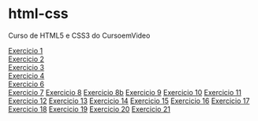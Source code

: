# html-css
Curso de HTML5  e CSS3 do CursoemVideo



<a href="https://joaodoctype123.github.io/html-css/exercicios/ex001">Exercicio 1</a>
<br>
<a href="https://joaodoctype123.github.io/html-css/exercicios/ex002">Exercicio 2</a>
<br>
<a href="https://joaodoctype123.github.io/html-css/exercicios/ex003">Exercicio 3</a>
<br>
<a href="https://joaodoctype123.github.io/html-css/exercicios/ex004">Exercicio 4</a>
<br>
<a href="https://joaodoctype123.github.io/html-css/exercicios/ex006">Exercicio 6</a>
<br>
<a href="https://joaodoctype123.github.io/html-css/exercicios/ex007">Exercicio 7</a>
<a href="https://joaodoctype123.github.io/html-css/exercicios/ex008">Exercicio 8</a>
<a href="https://joaodoctype123.github.io/html-css/exercicios/ex008b">Exercicio 8b</a>
<a href="https://joaodoctype123.github.io/html-css/exercicios/ex009">Exercicio 9</a>
<a href="https://joaodoctype123.github.io/html-css/exercicios/ex010">Exercicio 10</a>
<a href="https://joaodoctype123.github.io/html-css/exercicios/ex011">Exercicio 11</a>
<a href="https://joaodoctype123.github.io/html-css/exercicios/ex012">Exercicio 12</a>
<a href="https://joaodoctype123.github.io/html-css/exercicios/ex013">Exercicio 13</a>
<a href="https://joaodoctype123.github.io/html-css/exercicios/ex014">Exercicio 14</a>
<a href="https://joaodoctype123.github.io/html-css/exercicios/ex015">Exercicio 15</a>
<a href="https://joaodoctype123.github.io/html-css/exercicios/ex016">Exercicio 16</a>
<a href="https://joaodoctype123.github.io/html-css/exercicios/ex017">Exercicio 17</a>
<a href="https://joaodoctype123.github.io/html-css/exercicios/ex018">Exercicio 18</a>
<a href="https://joaodoctype123.github.io/html-css/exercicios/ex019">Exercicio 19</a>
<a href="https://joaodoctype123.github.io/html-css/exercicios/ex020">Exercicio 20</a>
<a href="https://joaodoctype123.github.io/html-css/exercicios/ex021">Exercicio 21</a>